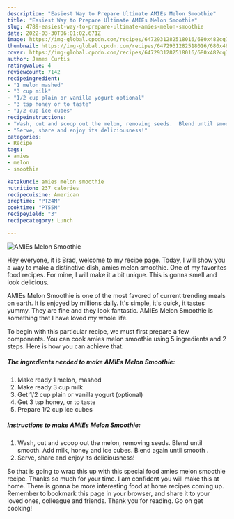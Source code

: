 ```yaml
---
description: "Easiest Way to Prepare Ultimate AMIEs Melon Smoothie"
title: "Easiest Way to Prepare Ultimate AMIEs Melon Smoothie"
slug: 4789-easiest-way-to-prepare-ultimate-amies-melon-smoothie
date: 2022-03-30T06:01:02.671Z
image: https://img-global.cpcdn.com/recipes/6472931282518016/680x482cq70/amies-melon-smoothie-recipe-main-photo.jpg
thumbnail: https://img-global.cpcdn.com/recipes/6472931282518016/680x482cq70/amies-melon-smoothie-recipe-main-photo.jpg
cover: https://img-global.cpcdn.com/recipes/6472931282518016/680x482cq70/amies-melon-smoothie-recipe-main-photo.jpg
author: James Curtis
ratingvalue: 4
reviewcount: 7142
recipeingredient:
- "1 melon mashed"
- "3 cup milk"
- "1/2 cup plain or vanilla yogurt optional"
- "3 tsp honey or to taste"
- "1/2 cup ice cubes"
recipeinstructions:
- "Wash, cut and scoop out the melon, removing seeds.  Blend until smooth.  Add milk, honey and ice cubes. Blend again until smooth ."
- "Serve, share and enjoy its deliciousness!"
categories:
- Recipe
tags:
- amies
- melon
- smoothie

katakunci: amies melon smoothie 
nutrition: 237 calories
recipecuisine: American
preptime: "PT24M"
cooktime: "PT55M"
recipeyield: "3"
recipecategory: Lunch

---
```



![AMIEs Melon Smoothie](https://img-global.cpcdn.com/recipes/6472931282518016/680x482cq70/amies-melon-smoothie-recipe-main-photo.jpg)

Hey everyone, it is Brad, welcome to my recipe page. Today, I will show you a way to make a distinctive dish, amies melon smoothie. One of my favorites food recipes. For mine, I will make it a bit unique. This is gonna smell and look delicious.



AMIEs Melon Smoothie is one of the most favored of current trending meals on earth. It is enjoyed by millions daily. It's simple, it's quick, it tastes yummy. They are fine and they look fantastic. AMIEs Melon Smoothie is something that I have loved my whole life.


To begin with this particular recipe, we must first prepare a few components. You can cook amies melon smoothie using 5 ingredients and 2 steps. Here is how you can achieve that.

<!--inarticleads1-->

##### The ingredients needed to make AMIEs Melon Smoothie:

1. Make ready 1 melon, mashed
1. Make ready 3 cup milk
1. Get 1/2 cup plain or vanilla yogurt (optional)
1. Get 3 tsp honey, or to taste
1. Prepare 1/2 cup ice cubes




<!--inarticleads2-->

##### Instructions to make AMIEs Melon Smoothie:

1. Wash, cut and scoop out the melon, removing seeds.  Blend until smooth.  Add milk, honey and ice cubes. Blend again until smooth .
1. Serve, share and enjoy its deliciousness!




So that is going to wrap this up with this special food amies melon smoothie recipe. Thanks so much for your time. I am confident you will make this at home. There is gonna be more interesting food at home recipes coming up. Remember to bookmark this page in your browser, and share it to your loved ones, colleague and friends. Thank you for reading. Go on get cooking!
